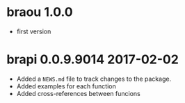# braou 1.0.0

- first version

# brapi 0.0.9.9014 2017-02-02

- Added a `NEWS.md` file to track changes to the package.
- Added examples for each function
- Added cross-references between funcions


